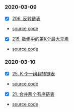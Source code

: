 
### 2020-03-09
- [x] [206. 反转链表](https://leetcode-cn.com/problems/reverse-linked-list/)
* [source code](https://github.com/guaguaguaxia/LeetCodePractice/blob/master/src/CheckInEveryDay/20210309/ReverseLinkedList206.java)
- [x] [215. 数组中的第K个最大元素](https://leetcode-cn.com/problems/kth-largest-element-in-an-array/)
* [source code](https://github.com/guaguaguaxia/LeetCodePractice/blob/master/src/CheckInEveryDay/20210309/FindKthLargest.java)



### 2020-03-10
- [x] [25. K 个一组翻转链表](https://leetcode-cn.com/problems/reverse-nodes-in-k-group/)
* [source code](https://github.com/guaguaguaxia/LeetCodePractice/blob/master/src/CheckInEveryDay/20210310/ReverseKGroup.java)
- [x] [21. 合并两个有序链表](https://leetcode-cn.com/problems/merge-two-sorted-lists/)
* [source code](https://github.com/guaguaguaxia/LeetCodePractice/blob/master/src/CheckInEveryDay/20210310/MergeTwoLists.java)



